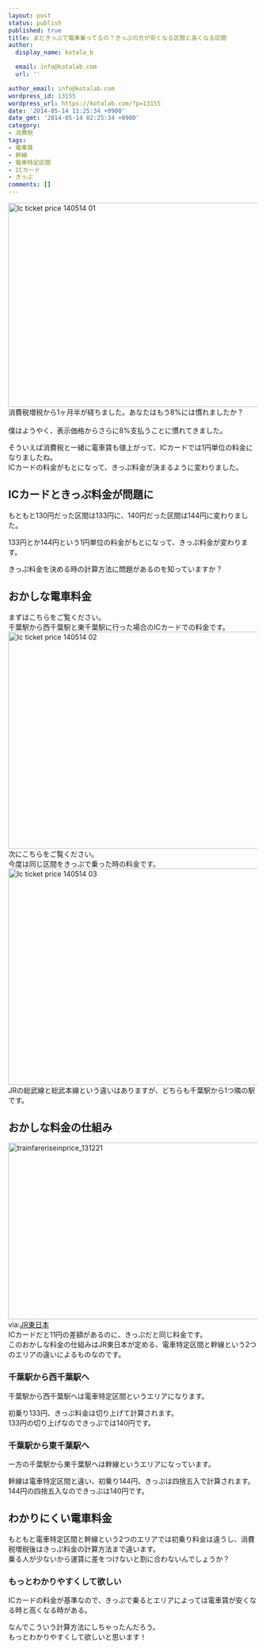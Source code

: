 ```yaml
---
layout: post
status: publish
published: true
title: まだきっぷで電車乗ってるの？きっぷの方が安くなる区間と高くなる区間
author:
  display_name: kotala_b

  email: info@kotalab.com
  url: ''

author_email: info@kotalab.com
wordpress_id: 13155
wordpress_url: https://kotalab.com/?p=13155
date: '2014-05-14 11:25:34 +0900'
date_gmt: '2014-05-14 02:25:34 +0900'
category:
- 消費税
tags:
- 電車賃
- 幹線
- 電車特定区間
- ICカード
- きっぷ
comments: []
---
```

<p><img src="https://kotalab.com/wp-content/uploads/ic-ticket-price_140514_01.jpg" alt="Ic ticket price 140514 01" title="ic-ticket-price_140514_01.JPG" border="0" width="548" height="411" /><br />
消費税増税から1ヶ月半が経ちました。あなたはもう8%には慣れましたか？<br><br />
僕はようやく、表示価格からさらに8%支払うことに慣れてきました。</p>
<p>そういえば消費税と一緒に電車賃も値上がって、ICカードでは1円単位の料金になりましたね。<br />
ICカードの料金がもとになって、きっぷ料金が決まるように変わりました。<!--more--></p>
<h2>ICカードときっぷ料金が問題に</h2>
<p>もともと130円だった区間は133円に、140円だった区間は144円に変わりました。</p>
<p>133円とか144円という1円単位の料金がもとになって、きっぷ料金が変わります。</p>
<p>きっぷ料金を決める時の計算方法に問題があるのを知っていますか？</p>
<h2>おかしな電車料金</h2>
<p>まずはこちらをご覧ください。<br />
千葉駅から西千葉駅と東千葉駅に行った場合のICカードでの料金です。<br />
<img src="https://kotalab.com/wp-content/uploads/ic-ticket-price_140514_02.jpg" alt="Ic ticket price 140514 02" title="ic-ticket-price_140514_02.JPG" border="0" width="548" height="437" /><br />
次にこちらをご覧ください。<br />
今度は同じ区間をきっぷで乗った時の料金です。<br />
<img src="https://kotalab.com/wp-content/uploads/ic-ticket-price_140514_03.jpg" alt="Ic ticket price 140514 03" title="ic-ticket-price_140514_03.JPG" border="0" width="548" height="436" /><br />
JRの総武線と総武本線という違いはありますが、どちらも千葉駅から1つ隣の駅です。</p>
<h2>おかしな料金の仕組み</h2>
<p><img src="https://kotalab.com/wp-content/uploads/trainfareriseinprice_131221-546x356.png" alt="trainfareriseinprice_131221" width="546" height="356" class="alignnone size-large wp-image-10324" /><br />
via:<a href="http://www.jreast.co.jp/press/2013/20131209.pdf" target="_blank">JR東日本</a><br />
ICカードだと11円の差額があるのに、きっぷだと同じ料金です。<br />
このおかしな料金の仕組みはJR東日本が定める、電車特定区間と幹線という2つのエリアの違いによるものなのです。</p>
<h3>千葉駅から西千葉駅へ</h3>
<p>千葉駅から西千葉駅へは<span class="b">電車特定区間というエリア</span>になります。</p>
<p>初乗り133円、きっぷ料金は切り上げて計算されます。<br />
133円の切り上げなのできっぷでは140円です。</p>
<h3>千葉駅から東千葉駅へ</h3>
<p>一方の千葉駅から東千葉駅へは<span class="b">幹線というエリア</span>になっています。</p>
<p>幹線は電車特定区間と違い、初乗り144円、きっぷは四捨五入で計算されます。<br />
144円の四捨五入なのできっぷは140円です。</p>
<h2>わかりにくい電車料金</h2>
<p>もともと電車特定区間と幹線という2つのエリアでは初乗り料金は違うし、消費税増税後はきっぷ料金の計算方法まで違います。<br />
乗る人が少ないから運賃に差をつけないと割に合わないんでしょうか？</p>
<h3>もっとわかりやすくして欲しい</h3>
<p>ICカードの料金が基準なので、きっぷで乗るとエリアによっては電車賃が安くなる時と高くなる時がある。</p>
<p>なんでこういう計算方法にしちゃったんだろう。<br />
<span class="b">もっとわかりやすくして欲しいと思います！</span></p>
